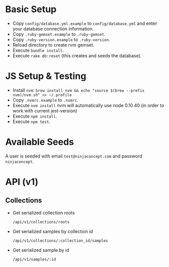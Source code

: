 # Basic Setup
* Copy `config/database.yml.example` to `config/database.yml` and enter your database connection information.
* Copy `.ruby-gemset.example` to `.ruby-gemset`.
* Copy `.ruby-version.example` to `.ruby-version`.
* Reload directory to create rvm gemset.
* Execute `bundle install`.
* Execute `rake db:reset` (this creates and seeds the database).

# JS Setup & Testing

* Install `nvm`: `brew install nvm && echo "source $(brew --prefix nvm)/nvm.sh" >> ~/.profile`
* Copy `.nvmrc.example` to `.nvmrc`.
* Execute `nvm install` nvm will automatically use node 0.10.40 (in order to work with current jest-version)
* Execute `npm install`.
* Execute `npm test`.

# Available Seeds

A user is seeded with email `test@ninjaconcept.com` and password `ninjaconcept`.

# API (v1)

## Collections

* Get serialized collection roots

  `/api/v1/collections/roots`

* Get serialized samples by collection id

  `/api/v1/collections/:collection_id/samples`
  
* Get serialized sample by id

  `/api/v1/samples/:id`
